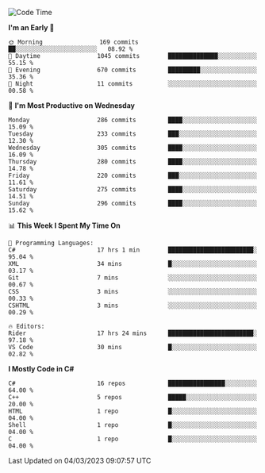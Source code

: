<!--START_SECTION:waka-->
![Code Time](http://img.shields.io/badge/Code%20Time-963%20hrs%2016%20mins-blue)

**I'm an Early 🐤** 

```text
🌞 Morning                169 commits         ██░░░░░░░░░░░░░░░░░░░░░░░   08.92 % 
🌆 Daytime                1045 commits        ██████████████░░░░░░░░░░░   55.15 % 
🌃 Evening                670 commits         █████████░░░░░░░░░░░░░░░░   35.36 % 
🌙 Night                  11 commits          ░░░░░░░░░░░░░░░░░░░░░░░░░   00.58 % 
```
📅 **I'm Most Productive on Wednesday** 

```text
Monday                   286 commits         ████░░░░░░░░░░░░░░░░░░░░░   15.09 % 
Tuesday                  233 commits         ███░░░░░░░░░░░░░░░░░░░░░░   12.30 % 
Wednesday                305 commits         ████░░░░░░░░░░░░░░░░░░░░░   16.09 % 
Thursday                 280 commits         ████░░░░░░░░░░░░░░░░░░░░░   14.78 % 
Friday                   220 commits         ███░░░░░░░░░░░░░░░░░░░░░░   11.61 % 
Saturday                 275 commits         ████░░░░░░░░░░░░░░░░░░░░░   14.51 % 
Sunday                   296 commits         ████░░░░░░░░░░░░░░░░░░░░░   15.62 % 
```


📊 **This Week I Spent My Time On** 

```text
💬 Programming Languages: 
C#                       17 hrs 1 min        ████████████████████████░   95.04 % 
XML                      34 mins             █░░░░░░░░░░░░░░░░░░░░░░░░   03.17 % 
Git                      7 mins              ░░░░░░░░░░░░░░░░░░░░░░░░░   00.67 % 
CSS                      3 mins              ░░░░░░░░░░░░░░░░░░░░░░░░░   00.33 % 
CSHTML                   3 mins              ░░░░░░░░░░░░░░░░░░░░░░░░░   00.29 % 

🔥 Editors: 
Rider                    17 hrs 24 mins      ████████████████████████░   97.18 % 
VS Code                  30 mins             █░░░░░░░░░░░░░░░░░░░░░░░░   02.82 % 
```

**I Mostly Code in C#** 

```text
C#                       16 repos            ████████████████░░░░░░░░░   64.00 % 
C++                      5 repos             █████░░░░░░░░░░░░░░░░░░░░   20.00 % 
HTML                     1 repo              █░░░░░░░░░░░░░░░░░░░░░░░░   04.00 % 
Shell                    1 repo              █░░░░░░░░░░░░░░░░░░░░░░░░   04.00 % 
C                        1 repo              █░░░░░░░░░░░░░░░░░░░░░░░░   04.00 % 
```




 Last Updated on 04/03/2023 09:07:57 UTC
<!--END_SECTION:waka-->
